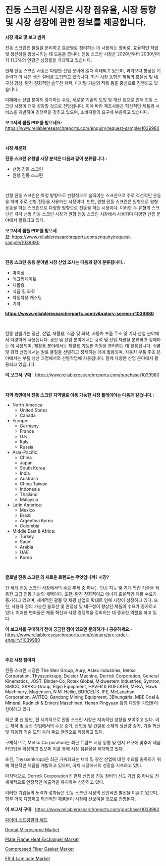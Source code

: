 <p><h1>진동 스크린 시장은 시장 점유율, 시장 동향 및 시장 성장에 관한 정보를 제공합니다.</h1></p><p><strong>시장 개요 및 보고 범위</strong></p>
<p><p>진동 스크린은 물질을 분리하고 등급별로 정리하는 데 사용되는 장비로, 효율적인 작업 및 생산성을 향상시키는 데 도움을 줍니다. 진동 스크린 시장은 2020년부터 2030년까지 11.3%의 연평균 성장률을 기대하고 있습니다.</p><p>현재 진동 스크린 시장은 다양한 산업 분야에 걸쳐 확대되고 있으며, 과거보다 향상된 기술력과 더 나은 생산 설비를 도입하고 있습니다. 최신 시장 동향은 제품의 효율성 및 내구성 향상, 환경 친화적인 솔루션 채택, 디지털 기술의 적용 등을 중심으로 진행되고 있습니다.</p><p>미래에는 산업 분야의 증가하는 수요, 새로운 기술의 도입 및 개선 등으로 인해 진동 스크린 시장이 더욱 성장할 것으로 전망됩니다. 이에 따라 제조사들은 혁신적인 제품과 서비스를 개발하여 경쟁력을 갖추고 있으며, 소비자들의 요구에 부응하고 있습니다.</p></p>
<p><strong>보고서의 샘플 PDF를 받으세요:</strong> <a href="https://www.reliableresearchreports.com/enquiry/request-sample/1039980">https://www.reliableresearchreports.com/enquiry/request-sample/1039980</a></p>
<p>&nbsp;</p>
<p><strong>시장 세분화</strong></p>
<p><strong>진동 스크린 유형별 시장 분석은 다음과 같이 분류됩니다.:</strong></p>
<p><ul><li>선형 진동 스크린</li><li>원형 진동 스크린</li></ul></p>
<p>&nbsp;</p>
<p><p>선형 진동 스크린은 특정 방향으로 선형적으로 움직이는 스크린으로 주로 직선적인 운동을 하며 주로 선형 진동을 사용하는 시장이다. 반면, 원형 진동 스크린은 원형으로 원형 운동을 하는 스크린으로 다양한 방향으로 진동을 하는 시장이다. 이러한 두 유형의 스크린은 각각 선형 진동 스크린 시장과 원형 진동 스크린 시장에서 사용되며 다양한 산업 분야에서 활용되고 있다.</p></p>
<p><strong>보고서의 샘플 PDF를 받으세요:</strong>&nbsp;<a href="https://www.reliableresearchreports.com/enquiry/request-sample/1039980">https://www.reliableresearchreports.com/enquiry/request-sample/1039980</a></p>
<p>&nbsp;</p>
<p><strong> 진동 스크린 응용 분야별 시장 산업 조사는 다음과 같이 분류됩니다.:</strong></p>
<p><ul><li>마이닝</li><li>애그리게이트</li><li>재활용</li><li>식품 및 화학</li><li>자동차용 캐스팅</li><li>기타</li></ul></p>
<p><strong><a href="https://www.reliableresearchreports.com/vibratory-screen-r1039980">https://www.reliableresearchreports.com/vibratory-screen-r1039980</a></strong></p>
<p>&nbsp;</p>
<p><p>진동 선별기는 광산, 산업, 재활용, 식품 및 화학, 자동차 부품 주조 및 기타 산업 분야에서 다양하게 사용됩니다. 광산 및 산업 분야에서는 광석 및 산업 자원을 분류하고 정제하는 데 사용되며, 재활용 분야에서는 재활용 가능한 자원을 분리하는 데 활용됩니다. 식품 및 화학 산업에서는 원료 물질을 선별하고 정제하는 데에 활용되며, 자동차 부품 주조 분야에서는 부품 생산 과정에서의 선별작업에 사용됩니다. 함께 다양한 산업 분야에서 활용되고 있습니다.</p></p>
<p><strong>이 보고서 구매:</strong>&nbsp; <a href="https://www.reliableresearchreports.com/purchase/1039980">https://www.reliableresearchreports.com/purchase/1039980</a></p>
<p>&nbsp;</p>
<p><strong>지역 측면에서 진동 스크린 지역별로 이용 가능한 시장 플레이어는 다음과 같습니다.:</strong></p>
<p><ul>
    <li>
        North America:
        <ul>
            <li>United States</li>
            <li>Canada</li>
        </ul>
    </li>
    <li>
        Europe:
        <ul>
            <li>Germany</li>
            <li>France</li>
            <li>U.K.</li>
            <li>Italy</li>
            <li>Russia</li>
        </ul>
    </li>
    <li>
        Asia-Pacific:
        <ul>
            <li>China</li>
            <li>Japan</li>
            <li>South Korea</li>
            <li>India</li>
            <li>Australia</li>
            <li>China Taiwan</li>
            <li>Indonesia</li>
            <li>Thailand</li>
            <li>Malaysia</li>
        </ul>
    </li>
    <li>
        Latin America:
        <ul>
            <li>Mexico</li>
            <li>Brazil</li>
            <li>Argentina Korea</li>
            <li>Colombia</li>
        </ul>
    </li>
    <li>
        Middle East & Africa:
        <ul>
            <li>Turkey</li>
            <li>Saudi</li>
            <li>Arabia</li>
            <li>UAE</li>
            <li>Korea</li>
        </ul>
    </li>
    </ul></p>
<p>&nbsp;</p>
<p><strong>글로벌 진동 스크린 의 새로운 트렌드는 무엇입니까? 시장?</strong></p>
<p><p>전 세계 진동 스크린 시장에서의 주요 추세 중 하나는 인공 지능 및 기계 학습 기술을 적용한 고급 진동 기술의 채택이다. 또한, 환경 친화적이고 에너지 효율적인 제품 수요가 증가하고 있으며, 세계적인 광물 및 채광 산업의 확대로 인해 시장이 성장하고 있다. 또한, 사용자 정의 가능한 솔루션 및 안정성 및 내구성이 향상된 제품의 수요가 증가하고 있다. 이러한 변화들은 제품 혁신과 시장 경쟁력을 강화하는 데 중요한 역할을 하고 있다.</p></p>
<p><strong>이 보고서를 구매하기 전에 궁금한 점이 있으면 문의하거나 공유하세요.</strong>- <a href="https://www.reliableresearchreports.com/enquiry/pre-order-enquiry/1039980">https://www.reliableresearchreports.com/enquiry/pre-order-enquiry/1039980</a></p>
<p>&nbsp;</p>
<p><strong>주요 시장 참여자</strong></p>
<p><p>진동 스크린 시장은 The Weir Group, Aury, Astec Industries, Metso Corporation, Thyssenkrupp, Deister Machine, Derrick Corporation, General Kinematics, JOST, Binder-Co, Rotex Global, Midwestern Industries, Syntron, SMICO, SKAKO Group, Elgin Equipment, HAVER & BOECKER, MEKA, Hawk Machinery, Mogensen, N.M. Heilig, BURÇELİK, IFE, McLanahan Corporation, AViTEQ, Gandong Mining Equipment, 3Bhungária, MBE Coal & Mineral, Rudnick & Enners Maschinen, Henan Pingyuan 등의 다양한 기업들이 참여하고 있다.</p><p>최근 몇 년 동안, 전 세계적으로 진동 스크린 시장은 지속적인 성장을 보여주고 있다. 이는 채석 및 광산 산업에서의 수요 증가, 산업용 및 건설용 소재의 생산량 증가, 기술 혁신 및 자동화 기술 도입 등이 주요 원인으로 작용하고 있다.</p><p>구체적으로, Metso Corporation은 최근 트럼프 시장 동향 및 현지 요구에 맞추어 제품 라인업을 확장하고 있으며 이를 통해 시장 점유율을 확대하고 있다.</p><p>또한, Thyssenkrupp은 최근 가속화되는 채석 및 광산 산업에 대한 수요를 충족하기 위해 혁신적인 제품을 개발하고 있으며, 국제 시장에서의 성장을 지속하고 있다.</p><p>마지막으로, Derrick Corporation은 현재 산업용 진동 장비의 선도 기업 중 하나로 전 세계적으로 안정적인 매출액을 유지하며 성장하고 있다.</p><p>이러한 기업들의 노력과 성과들은 진동 스크린 시장의 전반적인 발전을 이끌고 있으며, 향후 더욱 다양하고 혁신적인 제품들이 시장에 선보여질 것으로 전망된다.</p></p>
<p><strong>이 보고서 구매:</strong>&nbsp;&nbsp;<a href="https://www.reliableresearchreports.com/purchase/1039980">https://www.reliableresearchreports.com/purchase/1039980</a></p>
<p><p><a href="https://github.com/fredrickeglers/Market-Research-Report-List-1/blob/main/158326329013.md">파이어 스프링클러 헤드</a></p><p><a href="https://confirmed-shield-e13.notion.site/Dental-Microscope-Market-Trends-Forecast-and-Competitive-Analysis-to-2031-ff3de62a7d144080abac97d4b26dbcd3">Dental Microscope Market</a></p><p><a href="https://view.publitas.com/reportprime-1/plate-frame-heat-exchanger-market-outlook-industry-overview-and-forecast-2024-to-2031/">Plate Frame Heat Exchanger Market</a></p><p><a href="https://github.com/Sherrillcrooksxa8i18ucf2m/Market-Research-Report-List-2/blob/main/compressed-fiber-gasket-market.md">Compressed Fiber Gasket Market</a></p><p><a href="https://www.linkedin.com/pulse/fr-4-laminate-market-research-report-its-history-forecast-9megc?trackingId=8yzoTKdQQFfGNCgH1PUiGQ%3D%3D">FR 4 Laminate Market</a></p></p>